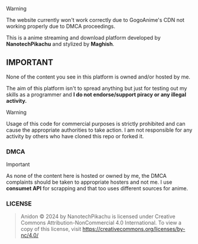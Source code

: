 > [!WARNING]
> The website currently won't work correctly due to GogoAnime's CDN not working properly due to DMCA proceedings. 

This is a anime streaming and download platform developed by **NanotechPikachu** and stylized by **Maghish**.

## IMPORTANT 

None of the content you see in this platform is owned and/or hosted by me. 

The aim of this platform isn't to spread anything but just for testing out my skills as a programmer and **I do not endorse/support piracy or any illegal activity.**

> [!WARNING]
> Usage of this code for commercial purposes is strictly prohibited and can cause the appropriate authorities to take action. 
> I am not responsible for any activity by others who have cloned this repo or forked it.


### DMCA

> [!IMPORTANT]
> As none of the content here is hosted or owned by me, the DMCA complaints should be taken to appropriate hosters and not me. 
> I use **consumet API** for scrapping and that too uses different sources for anime.

### LICENSE

> Anidon © 2024 by NanotechPikachu is licensed under Creative Commons Attribution-NonCommercial 4.0 International. To view a copy of this license, visit https://creativecommons.org/licenses/by-nc/4.0/
